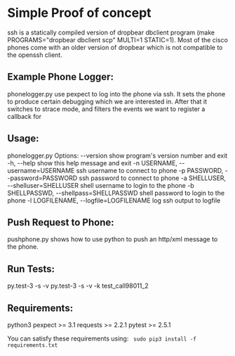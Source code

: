 Simple Proof of concept
=======================
ssh is a statically compiled version of dropbear dbclient program (make PROGRAMS="dropbear dbclient scp" MULTI=1 STATIC=1).
Most of the cisco phones come with an older version of dropbear which is not
compatible to the openssh client.

Example Phone Logger:
---------------------
phonelogger.py use pexpect to log into the phone via ssh. 
It sets the phone to produce certain debugging which we are interested in.
After that it switches to strace mode, and filters the events we want to
register a callback for

Usage: 
--------------------------------
phonelogger.py <hostname>
Options:
  --version             show program's version number and exit
  -h, --help            show this help message and exit
  -n USERNAME, --username=USERNAME
                        ssh username to connect to phone
  -p PASSWORD, --password=PASSWORD
                        ssh password to connect to phone
  -a SHELLUSER, --shelluser=SHELLUSER
                        shell username to login to the phone
  -b SHELLPASSWD, --shellpass=SHELLPASSWD
                        shell password to login to the phone
  -l LOGFILENAME, --logfile=LOGFILENAME
                        log ssh output to logfile

Push Request to Phone:
----------------------
pushphone.py shows how to use python to push an http/xml message to the phone.

Run Tests:
------
py.test-3 -s -v
py.test-3 -s -v -k test_call98011_2

Requirements:
-------------
python3
pexpect >= 3.1
requests >= 2.2.1
pytest >= 2.5.1  

You can satisfy these requirements using:
<code>
sudo pip3 install -f requirements.txt
</code>
